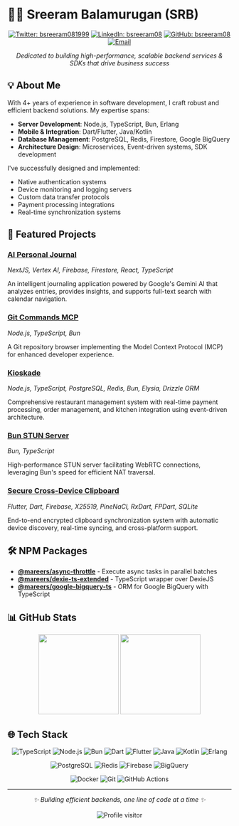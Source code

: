 # 👨‍💻 Sreeram Balamurugan (SRB)

<div align="center">

[![Twitter: bsreeram081999](https://img.shields.io/twitter/follow/bsreeram081999?style=social)](https://twitter.com/bsreeram081999)
[![LinkedIn: bsreeram08](https://img.shields.io/badge/-bsreeram08-blue?style=flat-square&logo=Linkedin&logoColor=white&link=https://www.linkedin.com/in/bsreeram08/)](https://www.linkedin.com/in/bsreeram08/)
[![GitHub: bsreeram08](https://img.shields.io/github/followers/bsreeram08?label=follow&style=social)](https://github.com/bsreeram08)
[![Email](https://img.shields.io/badge/Email-me%40sreerams.in-red?style=flat-square&logo=gmail)](mailto:me@sreerams.in)

_Dedicated to building high-performance, scalable backend services & SDKs that drive business success_

</div>

## 💡 About Me

With 4+ years of experience in software development, I craft robust and efficient backend solutions. My expertise spans:

- **Server Development**: Node.js, TypeScript, Bun, Erlang
- **Mobile & Integration**: Dart/Flutter, Java/Kotlin
- **Database Management**: PostgreSQL, Redis, Firestore, Google BigQuery
- **Architecture Design**: Microservices, Event-driven systems, SDK development

I've successfully designed and implemented:

- Native authentication systems
- Device monitoring and logging servers
- Custom data transfer protocols
- Payment processing integrations
- Real-time synchronization systems

## 🚀 Featured Projects

### [AI Personal Journal](https://journal.sreerams.in)

_NextJS, Vertex AI, Firebase, Firestore, React, TypeScript_

An intelligent journaling application powered by Google's Gemini AI that analyzes entries, provides insights, and supports full-text search with calendar navigation.

### [Git Commands MCP](https://github.com/bsreeram08/git-commands-mcp)

_Node.js, TypeScript, Bun_

A Git repository browser implementing the Model Context Protocol (MCP) for enhanced developer experience.

### [Kioskade](https://kioskade.com/)

_Node.js, TypeScript, PostgreSQL, Redis, Bun, Elysia, Drizzle ORM_

Comprehensive restaurant management system with real-time payment processing, order management, and kitchen integration using event-driven architecture.

### [Bun STUN Server](https://github.com/bsreeram08/bun-webrtc-server)

_Bun, TypeScript_

High-performance STUN server facilitating WebRTC connections, leveraging Bun's speed for efficient NAT traversal.

### [Secure Cross-Device Clipboard](https://github.com/bsreeram08)

_Flutter, Dart, Firebase, X25519, PineNaCl, RxDart, FPDart, SQLite_

End-to-end encrypted clipboard synchronization system with automatic device discovery, real-time syncing, and cross-platform support.

## 🛠️ NPM Packages

- [**@mareers/async-throttle**](https://www.npmjs.com/package/@mareers/async-throttle) - Execute async tasks in parallel batches
- [**@mareers/dexie-ts-extended**](https://www.npmjs.com/package/@mareers/dexie-ts-extended) - TypeScript wrapper over DexieJS
- [**@mareers/google-bigquery-ts**](https://www.npmjs.com/package/@mareers/google-bigquery-ts) - ORM for Google BigQuery with TypeScript

## 📊 GitHub Stats

<div align="center">
  <img height="180em" src="https://github-readme-stats.vercel.app/api?username=bsreeram08&show_icons=true&theme=radical&include_all_commits=true&count_private=true"/>
  <img height="180em" src="https://github-readme-stats.vercel.app/api/top-langs/?username=bsreeram08&layout=compact&langs_count=7&theme=radical"/>
</div>

## 🌐 Tech Stack

<div align="center">
  
  ![TypeScript](https://img.shields.io/badge/-TypeScript-3178C6?style=for-the-badge&logo=typescript&logoColor=white)
  ![Node.js](https://img.shields.io/badge/-Node.js-339933?style=for-the-badge&logo=node.js&logoColor=white)
  ![Bun](https://img.shields.io/badge/-Bun-000000?style=for-the-badge&logo=bun&logoColor=white)
  ![Dart](https://img.shields.io/badge/-Dart-0175C2?style=for-the-badge&logo=dart&logoColor=white)
  ![Flutter](https://img.shields.io/badge/-Flutter-02569B?style=for-the-badge&logo=flutter&logoColor=white)
  ![Java](https://img.shields.io/badge/-Java-007396?style=for-the-badge&logo=java&logoColor=white)
  ![Kotlin](https://img.shields.io/badge/-Kotlin-7F52FF?style=for-the-badge&logo=kotlin&logoColor=white)
  ![Erlang](https://img.shields.io/badge/-Erlang-A90533?style=for-the-badge&logo=erlang&logoColor=white)
  
  ![PostgreSQL](https://img.shields.io/badge/-PostgreSQL-336791?style=for-the-badge&logo=postgresql&logoColor=white)
  ![Redis](https://img.shields.io/badge/-Redis-DC382D?style=for-the-badge&logo=redis&logoColor=white)
  ![Firebase](https://img.shields.io/badge/-Firebase-FFCA28?style=for-the-badge&logo=firebase&logoColor=black)
  ![BigQuery](https://img.shields.io/badge/-BigQuery-4285F4?style=for-the-badge&logo=google-cloud&logoColor=white)
  
  ![Docker](https://img.shields.io/badge/-Docker-2496ED?style=for-the-badge&logo=docker&logoColor=white)
  ![Git](https://img.shields.io/badge/-Git-F05032?style=for-the-badge&logo=git&logoColor=white)
  ![GitHub Actions](https://img.shields.io/badge/-GitHub_Actions-2088FF?style=for-the-badge&logo=github-actions&logoColor=white)

</div>

---

<div align="center">
  <i>✨ Building efficient backends, one line of code at a time ✨</i>
  <br><br>
  <img src="https://komarev.com/ghpvc/?username=bsreeram08&label=Profile%20views&color=0e75b6&style=flat" alt="Profile visitor" />
</div>

<!-- Last updated: April 2025 -->
